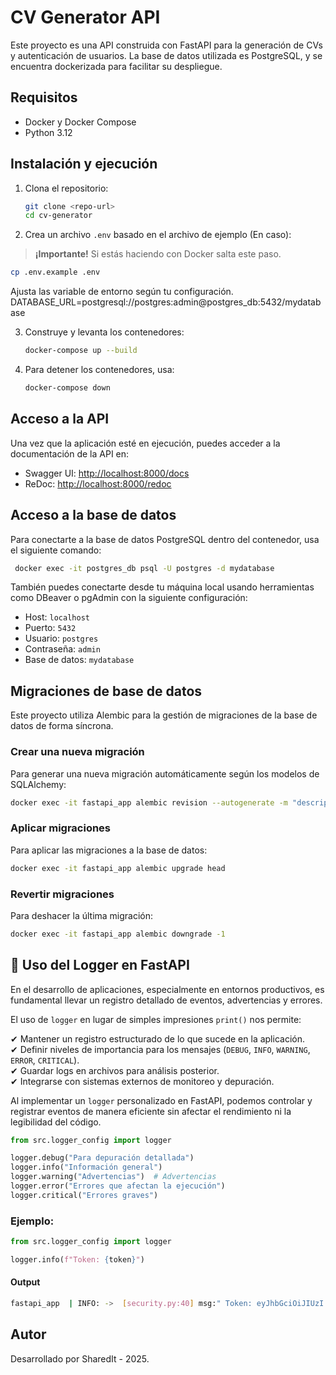 # CV Generator API

Este proyecto es una API construida con FastAPI para la generación de CVs y autenticación de usuarios. La base de datos utilizada es PostgreSQL, y se encuentra dockerizada para facilitar su despliegue.

## Requisitos

- Docker y Docker Compose
- Python 3.12

## Instalación y ejecución

1. Clona el repositorio:

   ```bash
   git clone <repo-url>
   cd cv-generator
   ```

2. Crea un archivo `.env` basado en el archivo de ejemplo (En caso):
> **¡Importante!** Si estás haciendo con Docker salta este paso.

   ```bash
   cp .env.example .env
   ```

   Ajusta las variable de entorno según tu configuración.
   DATABASE_URL=postgresql://postgres:admin@postgres_db:5432/mydatabase

3. Construye y levanta los contenedores:

   ```bash
   docker-compose up --build
   ```

4. Para detener los contenedores, usa:
   ```bash
   docker-compose down
   ```

## Acceso a la API

Una vez que la aplicación esté en ejecución, puedes acceder a la documentación de la API en:

- Swagger UI: [http://localhost:8000/docs](http://localhost:8000/docs)
- ReDoc: [http://localhost:8000/redoc](http://localhost:8000/redoc)

## Acceso a la base de datos

Para conectarte a la base de datos PostgreSQL dentro del contenedor, usa el siguiente comando:

```bash
 docker exec -it postgres_db psql -U postgres -d mydatabase
```

También puedes conectarte desde tu máquina local usando herramientas como DBeaver o pgAdmin con la siguiente configuración:

- Host: `localhost`
- Puerto: `5432`
- Usuario: `postgres`
- Contraseña: `admin`
- Base de datos: `mydatabase`
  

## Migraciones de base de datos

Este proyecto utiliza Alembic para la gestión de migraciones de la base de datos de forma síncrona.

### Crear una nueva migración

Para generar una nueva migración automáticamente según los modelos de SQLAlchemy:

```bash
docker exec -it fastapi_app alembic revision --autogenerate -m "descripcion de la migracion"
```

### Aplicar migraciones

Para aplicar las migraciones a la base de datos:

```bash
docker exec -it fastapi_app alembic upgrade head
```

### Revertir migraciones

Para deshacer la última migración:

```bash
docker exec -it fastapi_app alembic downgrade -1
```

## 📌 Uso del Logger en FastAPI

En el desarrollo de aplicaciones, especialmente en entornos productivos, es fundamental llevar un registro detallado de eventos, advertencias y errores.  

El uso de `logger` en lugar de simples impresiones `print()` nos permite:

✔ Mantener un registro estructurado de lo que sucede en la aplicación.  
✔ Definir niveles de importancia para los mensajes (`DEBUG`, `INFO`, `WARNING`, `ERROR`, `CRITICAL`).  
✔ Guardar logs en archivos para análisis posterior.  
✔ Integrarse con sistemas externos de monitoreo y depuración.  

Al implementar un `logger` personalizado en FastAPI, podemos controlar y registrar eventos de manera eficiente sin afectar el rendimiento ni la legibilidad del código.  


```python
from src.logger_config import logger

logger.debug("Para depuración detallada")
logger.info("Información general")
logger.warning("Advertencias")  # Advertencias
logger.error("Errores que afectan la ejecución")
logger.critical("Errores graves")
```

### Ejemplo:

```python
from src.logger_config import logger

logger.info(f"Token: {token}")
```

#### Output
```bash
fastapi_app  | INFO: ->  [security.py:40] msg:" Token: eyJhbGciOiJIUzI... " 23:23:45
```

## Autor

Desarrollado por SharedIt - 2025.
